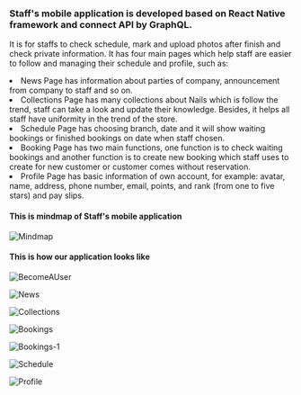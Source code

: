 <h3>Staff's mobile application is developed based on React Native framework and connect API by GraphQL.</h3>

It is for staffs to check schedule, mark and upload photos after finish and check private information. It has four main pages  which help staff are easier to follow and managing their schedule and profile, such as:

  <li> News Page has information about parties of company, announcement from company to staff and so on. </li>
  <li> Collections Page has many collections about Nails which is follow the trend, staff can take a look and update their knowledge. Besides, it helps all staff have uniformity in the trend of the store. </li>
  <li> Schedule Page has choosing branch, date and it will show waiting bookings or finished bookings on date when staff chosen. </li>
  <li> Booking Page has two main functions, one function is to check waiting bookings and another function is to create new booking which staff uses to create for new customer or customer comes without reservation. </li>
  <li> Profile Page has basic information of own account, for example: avatar, name, address, phone number, email, points, and rank (from one to five stars) and pay slips. </li>
  
<h4>This is mindmap of Staff's mobile application </h4>
  
![Mindmap](https://lh3.googleusercontent.com/sdlM33G8sM5fCJdTvwvW_yBVNSi3JLSyAryYXUK-AWCTKzAeomdL3nEjl314pxZUJDzcPirjl7qaC__gDFWEKDPNMBYZ3rYWpBuw8lwoATSszLBQjLBA17tsPzmNCcC9ucWnjHZzzlkr4Uqj-FD6EwJw7k96ifbpKlaU22O-iVtp-OWjhq5Q5AWLpvDW2t7INWCuM5ATwOZonqP8IoTJfq-C2EpjHYrByMIxqk8f2x257IG_U_P7lBLFVX32iFCsbfoa85A5TAVhByXymAdaGNSIENscYv6aqws6s9WmL43DuDGhB5hScWADJ04G7VfmkGlf1y-6yKp3bAt36kK6-UshC25asjYgDft2F1OXhFlWcJIA8Tj3KTh5Zn8dBb-5WLOl-ySJgv5ox9uexLvGKDzu5v7yCOREVQyqSe1MIkoUO9R5ESlM9QNZJ7M09VRaL7TUuQ0ZH9bodjTbzq0NoVtG3WBmOwr4xiGy7J_dRSZfZXwheWny5q4v9RELHKN4-rRMk_LQrYcKQvuQc-jw3r2E-zuvVrjqxDJFXC55vBiGaZYBPevHiU4tot5GEKTOl2aGRoU3iHb6bEY4ItzBQq3cUNPSLV-DIO1plALKvaw-8RmKWSiHKEH_WnrtRhsscP_FnijroVemd5-vBrswYUULf6wodcxbdOuZzYEBZ698sYta2BWrCnyC9IOsQg=w1226-h814-no)
  
<h4>This is how our application looks like</h4>  

![BecomeAUser](https://lh3.googleusercontent.com/efV1ZqD6NGCT6Wz3XlyWT6NjGRIONTZmWoQUTeKRJNsSbo-WMalvWjwkAoOgFLCJc6j9dXDizQyU5lgOyTaINpLqxW8396MPR2TavwUK0BJUqJFX7eGKOBuo0F0riD4k2MrFCe4J66hVUkh5nLFCYAS0rZNKgWWjhLIyKdUv3DGGBKPsGhuAHaYR1Gzy4QIKvGxZEzm8fjXMCq6LySgPPO3APnhaMqmEQ0FdKPzRtD19zhClYnOhbZGj2MCek_OmU9u0luEvh-R76WEYXDrVedJFRLWvwdeRpQNEeLEsCJ1J-fYA_5TvU32upX2p7dvUeoIoA8eaW2i1FPKvFFrGKdeQtgJUfHcm5UaQLNTTrc9NpHJ5fUBywXzDaSfn--w87UpYDoHRljPyt027lEs2o3V-0WW1BSG9730av0zIRtU15XAf9G3pqD2_1RjGZkQZD8YP8Per8KAcSdK-poM724JZj80_39Ki3uxHeIn4SeIaRLGhmR4V7HK0uOaC55RL6YPnLlLl_YJfvhwhlX1gLt3DwPhI9Ut1BrobfqulQg20F6pXsVMcmp5GOiJPwlbC3_n8Bpv8cqp5fa6LIM5akNkh2ODfvMvnJ4PcMQGL9Zbb37k7t6TrNjxrvOOn30eLM0KRGz3lUERH8cDyIR0IhuoaHWL3XZkaiQBAWVWuswKQdzkk-FoyyuIigAn1sQ=w1020-h896-no)

![News](https://lh3.googleusercontent.com/R40xwhDxLwEYHnbTLGzEQ5AxiInTj32UgKVM3uCsIzDD-QWWZvaM3RkhRZhf_dSQAwYfX-s_HiT1PTPRLDgGq1W8kvQKFeZNLVOA2SfBa9xkEFge_rTfFWMJKdLrS3MRwk5jPNi_uBvGEOK6mjTjyQ5_7Y4ocvGe3xyAAZWZ3HHcl1_3xPYHX4dSsiWfXbTLS_eHkTltQe6Os4hrDu4YbxGdcboiGoLPTptUQfbPi26jsnp12at0bW7qjCZG9qbYsFrQa_VFE70ZR1nFRDZLAfMK3ds5UWQvun3SYKnpwjhTA7SNrRKXRqI0GBMLetEHm_7K0u-t7hgEPTY7DfEnzD7KCkxnjvIA352yM9alLVSaFC-6yF5V0BtXwMmewQOj3tbxIXvTqgEbYKiinN2oJRC3YM0fl2IrV-Lbw8eZJu5vdqwpMMn2BAFq7ujVz1Q-_OkDxGfUqfWnp1k2EXROf05qIVx2HBitFgCEX0xDDL7ad1VuBZgRK5mWZlJvcJjMndbnS5YWPLkADatmnZiixMLh-jPtBbs1fsBEoQA7cT9mI5RPfiy6nHhsLC-UnW9xe_ZSj9t-0cwrFIvb2oOIbq1OOYv72XPZDa4n-e_uQdvz6Yy_Ela1RS4rzFpt6zNle6rHTkGlyw6W6Q0G9QsA4_MabXSR8q5Ws7f4sGM-vr6LyW2NE-LbtHr1BWzE4A=w1159-h896-no)

![Collections](https://lh3.googleusercontent.com/jv6DVUGbQI91__u8G80A0s3qEJ2YmJ56IVoikrOEZzZrfkhrQufEsoLWZPWjw48yQSg9gVhMiPDrImYtKkK3ron8OjOGumogGMJEZelrQLhIk8ZIH-F-ssCnvgbdl4i2dUqy9GF0HqgSKXtcXlYKhunpL9dJiEoai_Rp59uDXerRgwcXY-jyH5k2WrN8bT4NbjtC5ITo68t8BvOhMj1l5HXUZoSZ3ZCkHziQHiFY-DJhRKIpi3NlRDbTTPhFkKoY0zsZYEztGa9Pdu96PdNlcR12EH6WgxomGbo_9fqLCgXhlHhqhqRz7OWyDRMDCZR-Q1_k2T96IWpy4VR5GrtjZopCN1GJZNJOrDZgZyKFquyTD8vvRNwLX-yeLsXQsY_x1fnaRGBv6VIWeaB2nm64opR2rg-hmeHe6tbjekZTgOkYInxk8D43yG4GwcwtX7VQUhKHQIACVz3PPlNON-6-ENJEsM-AgTF1FOh_vvhkYS71oPwCLGjLUKSOV95zmYzO_hYquihV-SPcwC3we1GOmYamEqHQHlZr1VYoEDxyBEjBVFa_wzuAqy4b0HxHp16TfALgBcawm8zwLUnkGbp8SbBNl8k6tgA_wPNzmYv6VzGkA75cjf5cbgHdieFGnXYjeUZyY4UKDUL-wklcawsakD-uO4bWjpHIaMSzfNO6ings0-iYntuLGMHs4LON_Q=w1159-h896-no)

![Bookings](https://lh3.googleusercontent.com/5YYcy8wqPpmr-MtPXrU8UBqFw0T5AcJTLWITNzPKHLFR6aBpzF0VUQoEzyC6-VIWRlCHDbfa1N1GbLV873hRoZqXIwks9tsHc7xpGL4oFrhzU83DXfFf_srrybi0ZkfQ4GLgobanGo98ZXJTjR68i-Bl7ZGcHhxj3MYhU7i64jYBtAxWP047s4rjtsPf666GVG2OzF6WJpv7uHusDX__scxruEXwY0HbD8SFm0movftUkw7x0FRH7wKyEC-XxQHMECTn70nbK_5O_-8kB6nMx0DcB6qa0f1lv3QcDGkkIg6F-ytRHYfCvYbh6Oe6k_PMPcz3_sxGrLFqjM482iTlr8WtccB2YfKWGtLEtABrIKtuidBjsn_ErJmkU8DvnnBdKCDo34rAwrwop-T9yr0bHyhbjT_GKcmKLjH5yFcwTM0mER5JLGl4ZbEOmxg0nqjw99NSSAovB3lXsnF35h-QmCy-g8MzeuOlE5DbSE5OPppks7NuviMvI0SZqEyU0SMpC4UGSN1uaHCd3Wbkr2WlByduTNEYjvpjgxMqZB_A8xQYmOHDoBTMtk2aI4fjMmE5x7MQKnOVd0fxitFcqLBlZlaj98GLJvEoWMwJ6hopnNbCd8eHlt5A5TXsD8t9_yofvX99BlSmm7RIWJq7cH8GQSBf2tUTjhFA7eHFsxhM58z59cA3vGFI43lh9lNlNQ=w1159-h896-no)

![Bookings-1](https://lh3.googleusercontent.com/x4W4FchVKGq9MPBa8pCrEK0TLKeJyqVmClFT2U7GKYxR6keGL0Pr4Zh35ajmyTf_958PX-owiInympBIck3mseatWlj9jurWyd9dlN-_bL8ZxOMhvo5OsE0cQsiNLjKQ6iawuUHJr5z6YPvFSAoeNCLjT6FQOoxGAyundOiYAv8AD56pkuzFEaPn3ANuT38t21LQV5R3D1fibKC68HhhEBoEFBjBN6DYsRd6vG5ZqyInwExaAFvDOSRQlUmKsazNgVGjsN87QlXp_b7r1ygYmkuxcBDkAdL6f-9Mi0RXIL4PFe8QKvU1acI2Up23tyje19D6iC5LRq2q8Gy6kou9bylmPPsYaktcvzfSRkT-tmESQOZ6eCqsvXJfI-14o-xXR8yEVftofYUp1pPX6GzxQKxHx49fkgVqSN5dReJtnJ_FvASjnD_0wNQ7OYAqCJcspe0TdYDFN5TM4z44UIPBXQ0a0LAlrMu8e2GIa-j0vCxN3qjCEly-hrVCwnr0UkL-fpKkJZCjxrHNahtCRRbkYw9EzuPbfBHinC-7RsPKmzP6d5c6BbVre_Ahfr9Ran9f93QW0spacgIo7pfocRcxJ18LmO0szFA4pca4p9fZ7TJdnOKUJSoOXxjWJu8QhYSA1le85iIBhyUKEJi4P2hWXVW82JalQPydvNEYc8idrsRj9HK4JdLroeZLIi-lEA=w1364-h896-no)

![Schedule](https://lh3.googleusercontent.com/JXHGl51ogIE_Mp5F9ZAJ1bfFkTx9wyO9MXEiJA05BXyGdUdxTbLj_W027cZFLYMQA_J13J68BKs9or5WG-1417VmylJzMkuhAKsU7Ja3tGGfsmfnrj6VpJtD65Kf5rlWycFyucJMeDky_tkZuN7L_-N32RMXbr1ZfAwpUhFACVrcODMhYbShftjVQmReaxjFzPsWhhVYw7XmOA2Ras6gUJi3SGKRserAsZ8BrNg-yM1vT3l8B-WeLgHmgjB5xmtDh5Anq7PreEisKKrv-v4aoSPB0cxJcoKvN3V6_Eojh_wovxa8P3iDJgS5sEr3XfhmaGHy-o3vtKRI4RtgCwdlaEZpWsdaj8G1S3X9XZuDY9pLq0ffE-5z6jb4dQC-6LDRNggMCLsrfS07cXyNi5sHF-lWLgKEkImusmEnnima6xUCAF_-audY3N0LLLetk-R19tYTnsmZhaEbpma_3S5Vxt1iMXoOEH3mmdbSxbxBoxoNedwEepBzKDjKmfKag_dY9KtCfnz_srnc2EZIzQUfUfJvO-0Wvrq9Isjb2d2kaLer4nZjqtM_QmPT2_nolIXo5oCD9wZ8c4ZBH9QXpMaDxAFZuUGNR0JlxgovBBDD6zlmt0tfwD0zQRD7ljJC4vQAWfWgyP6wlATAr0P5AMixiY6d0tAvODL2OyiIwr512CIFUXaZkr67vgeS8TVenQ=w1159-h896-no)

![Profile](https://lh3.googleusercontent.com/kjADqGAyGOICUHURg8340gMhSx9eU9aWewQP7Fc2Y0gxvfDa6dC04OZC1vV3cInG_NlWA16Jvr-s8KqxVRVWit-C6Fl6QpAK_7Ronbtp15Z0rlUym-4FMhM2GTzOS-N62RVMbRTMajRGlY4Q9E_FpIHiioYo-afHpOBi0tYJm8Ls98w5ydhw-ParmeGdpvOTDGXKi-8XT0oT0FLh-ZtbeUmhTr0-NMhe9jW769Q-_MseLAH_8LIXwK_JA4ajksD_jnuWR_5N175DZmZ7e6lGNmhQ0nM0qAWeGLY47ceQJ1fnnm40Cy8usqpOP-Uey5H09JCbXlWyksPX0kFDiTZr1aoXwcR_zSk7XQL2A_gtn_puBhvxDhqn5rUsir9sEOsnEvHOSAAr30iiuigpdjhqzC_8uxd5xmqDmb2s6-Xbx2EZhbplK00mV6U7y5M15bs-L3GyCpryLYy3AKa8fV_bfMwSdgNMPV2epOx5-lCCKXH6wDdXyWa4TNP-A3ZRghgDbNp4Je7-NLAeEPvBMFJRpm5B9-P2UsyTmZg4ZLdFYlDxfAm93TId46Rej5tG5W01OH4jlTdGOydcIvkrgEPbDmUjqOm5Ur-C2kzSCdpsi2Y-sN0H9Hlz4WF04jxbdTcx6O5LXmen1H3ACQhJQqpVQ5ef4GdLA1wAbQOFlP9VSO6cZcAAZFSrZ8gt3MWv0w=w1159-h896-no)

